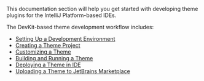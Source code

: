 [//]: # (title: Developing a Theme)

<!-- Copyright 2000-2022 JetBrains s.r.o. and contributors. Use of this source code is governed by the Apache 2.0 license. -->

This documentation section will help you get started with developing theme plugins for the IntelliJ Platform-based IDEs.

The DevKit-based theme development workflow includes:

* [Setting Up a Development Environment](setting_up_theme_environment.md)
* [Creating a Theme Project](creating_theme_project.md)
* [Customizing a Theme](themes_customize.md)
* [Building and Running a Theme](running_and_debugging_a_theme.md)
* [Deploying a Theme in IDE](deploying_theme.md)
* [Uploading a Theme to JetBrains Marketplace](publishing_plugin.md#uploading-a-plugin-to-jetbrains-marketplace)
